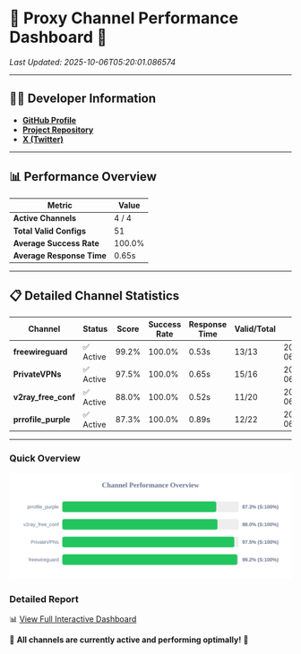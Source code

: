 # 🌟 Proxy Channel Performance Dashboard 🌟

_Last Updated: 2025-10-06T05:20:01.086574_

---

## 👩‍💻 Developer Information

- **[GitHub Profile](https://github.com/4n0nymou3)**  
- **[Project Repository](https://github.com/4n0nymou3/multi-proxy-config-fetcher)**  
- **[X (Twitter)](https://x.com/4n0nymou3)**  

---

## 📊 Performance Overview

| Metric                | Value       |
|-----------------------|-------------|
| **Active Channels**   | 4 / 4       |
| **Total Valid Configs** | 51          |
| **Average Success Rate** | 100.0%      |
| **Average Response Time** | 0.65s       |

---

## 📋 Detailed Channel Statistics

| Channel          | Status     | Score  | Success Rate | Response Time | Valid/Total | Last Success               |
|------------------|------------|--------|--------------|---------------|-------------|----------------------------|
| **freewireguard**  | ✅ Active  | 99.2%  | 100.0% | 0.53s         | 13/13       | 2025-10-06T05:20:01.084846 |
| **PrivateVPNs**  | ✅ Active  | 97.5%  | 100.0% | 0.65s         | 15/16       | 2025-10-06T05:20:00.526639 |
| **v2ray_free_conf**  | ✅ Active  | 88.0%  | 100.0% | 0.52s         | 11/20       | 2025-10-06T05:19:59.841076 |
| **prrofile_purple**  | ✅ Active  | 87.3%  | 100.0% | 0.89s         | 12/22       | 2025-10-06T05:19:59.260748 |

---

### Quick Overview
<div align="center">
  <a href="https://raw.githubusercontent.com/nullluser/NullRepo/refs/heads/main/assets/channel_stats_chart.svg">
    <img src="https://raw.githubusercontent.com/nullluser/NullRepo/refs/heads/main/assets/channel_stats_chart.svg" alt="Source Performance Statistics" width="800">
  </a>
</div>

### Detailed Report
📊 [View Full Interactive Dashboard](https://htmlpreview.github.io/?https://github.com/nullluser/NullRepo/blob/main/assets/performance_report.html)

🎉 **All channels are currently active and performing optimally!** 🎉
